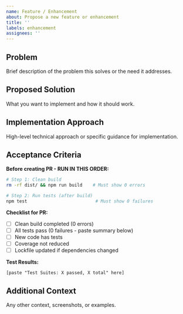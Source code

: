 ```yaml
---
name: Feature / Enhancement
about: Propose a new feature or enhancement
title: ''
labels: enhancement
assignees: ''
---
```


## Problem
Brief description of the problem this solves or the need it addresses.

## Proposed Solution
What you want to implement and how it should work.

## Implementation Approach
High-level technical approach or specific guidance for implementation.

## Acceptance Criteria

**Before creating PR - RUN IN THIS ORDER:**

```bash
# Step 1: Clean build
rm -rf dist/ && npm run build    # Must show 0 errors

# Step 2: Run tests (after build)
npm test                          # Must show 0 failures
```

**Checklist for PR:**
- [ ] Clean build completed (0 errors)
- [ ] All tests pass (0 failures - paste summary below)
- [ ] New code has tests
- [ ] Coverage not reduced
- [ ] Lockfile updated if dependencies changed

**Test Results:**
```
[paste "Test Suites: X passed, X total" here]
```

## Additional Context
Any other context, screenshots, or examples.
